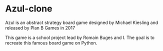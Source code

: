 # Azul-clone
Azul is an abstract strategy board game designed by Michael Kiesling and released by Plan B Games in 2017

This game is a school project lead by Romain Buges and I. The goal is to recreate this famous board game on Python.
